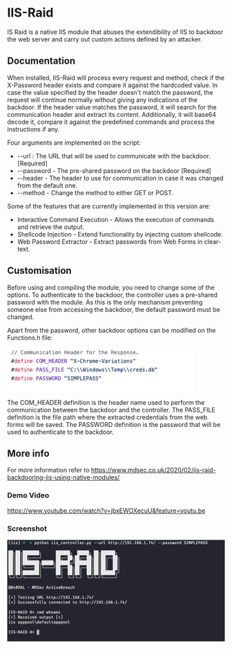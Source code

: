 # IIS-Raid

IS Raid is a native IIS module that abuses the extendibility of IIS to backdoor the web server and carry out custom actions defined by an attacker. 


## Documentation

When installed, IIS-Raid will process every request and method, check if the X-Password header exists and compare it against the hardcoded value.
In case the value specified by the header doesn't match the password, the request will continue normally without giving any indications of the backdoor. 
If the header value matches the password, it will search for the communication header and extract its content. Additionally, it will base64 decode it, compare it against the predefined commands and process the instructions if any. 


Four arguments are implemented on the script:
* --url : The URL that will be used to communicate with the backdoor. [Required]
* --password - The pre-shared password on the backdoor [Required]
* --header - The header to use for communication in case it was changed from the default one.
* --method - Change the method to either GET or POST.

Some of the features that are currently implemented in this version are:
* Interactive Command Execution - Allows the execution of commands and retrieve the output.
* Shellcode Injection - Extend functionality by injecting custom shellcode.
* Web Password Extractor - Extract passwords from Web Forms in clear-text.


## Customisation

Before using and compiling the module, you need to change some of the options. To authenticate to the backdoor, the controller uses a pre-shared password with the module. As this is the only mechanism preventing someone else from accessing the backdoor, the default password must be changed.

Apart from the password, other backdoor options can be modified on the Functions.h file:

![options](images/options.png)


The COM_HEADER definition is the header name used to perform the communication between the backdoor and the controller.
The PASS_FILE definition is the file path where the extracted credentials from the web forms will be saved.
The PASSWORD definition is the password that will be used to authenticate to the backdoor.



## More info

For more information refer to https://www.mdsec.co.uk/2020/02/iis-raid-backdooring-iis-using-native-modules/

### Demo Video

https://www.youtube.com/watch?v=jbxEWOXecuU&feature=youtu.be

### Screenshot

![options](images/screenshot.png)




